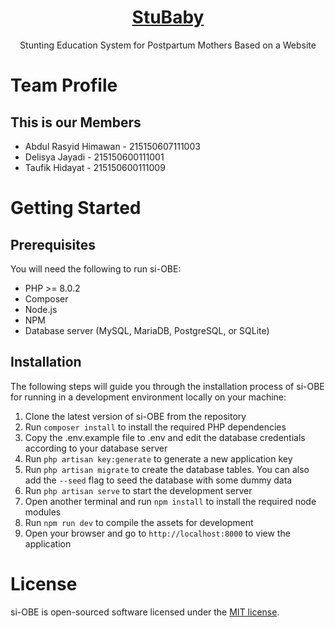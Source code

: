 <p align="center">
  <a href="https://github.com/taufikhdyt01/stubaby">
    <h1 align="center" style="color: #4B47FF">StuBaby</h1>
  </a>
  <p align="center">
    Stunting Education System for Postpartum Mothers Based on a Website
  </p>
</p>


# Team Profile

## This is our Members

* Abdul Rasyid Himawan - 215150607111003
* Delisya Jayadi - 215150600111001
* Taufik Hidayat - 215150600111009

# Getting Started

## Prerequisites
You will need the following to run si-OBE:
- PHP >= 8.0.2
- Composer
- Node.js
- NPM
- Database server (MySQL, MariaDB, PostgreSQL, or SQLite)

## Installation

The following steps will guide you through the installation process of si-OBE for running in a development environment locally on your machine:
1. Clone the latest version of si-OBE from the repository 
2. Run `composer install` to install the required PHP dependencies
3. Copy the .env.example file to .env and edit the database credentials according to your database server
4. Run `php artisan key:generate` to generate a new application key
5. Run `php artisan migrate` to create the database tables. You can also add the `--seed` flag to seed the database with some dummy data
6. Run `php artisan serve` to start the development server
7. Open another terminal and run `npm install` to install the required node modules
8. Run `npm run dev` to compile the assets for development
9. Open your browser and go to `http://localhost:8000` to view the application

# License

si-OBE is open-sourced software licensed under the [MIT license](LICENSE).